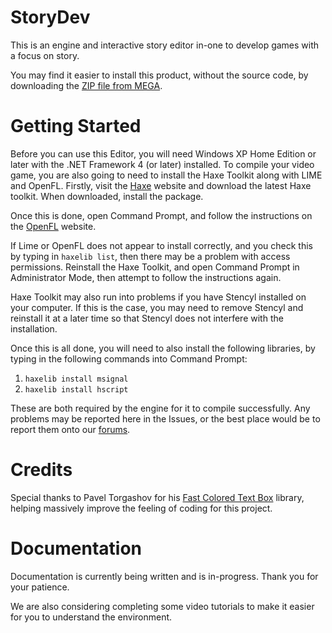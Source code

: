 StoryDev
========
This is an engine and interactive story editor in-one to develop games with a focus on story.

You may find it easier to install this product, without the source code, by downloading the [ZIP file from MEGA](https://mega.co.nz/#!UZcSRKiS!zVciEpogoY4MbgEgmAnL63AA5_U3NIFC5H1Vh1BMRdg).

Getting Started
===============
Before you can use this Editor, you will need Windows XP Home Edition or later with the .NET Framework 4 (or later) installed. To compile your video game, you are also going to need to install the Haxe Toolkit along with LIME and OpenFL. Firstly, visit the [Haxe](http://haxe.org/) website and download the latest Haxe toolkit. When downloaded, install the package.

Once this is done, open Command Prompt, and follow the instructions on the [OpenFL](http://www.openfl.org/documentation/setup/install-lime/) website.

If Lime or OpenFL does not appear to install correctly, and you check this by typing in `haxelib list`, then there may be a problem with access permissions. Reinstall the Haxe Toolkit, and open Command Prompt in Administrator Mode, then attempt to follow the instructions again.

Haxe Toolkit may also run into problems if you have Stencyl installed on your computer. If this is the case, you may need to remove Stencyl and reinstall it at a later time so that Stencyl does not interfere with the installation.

Once this is all done, you will need to also install the following libraries, by typing in the following commands into Command Prompt:

1. `haxelib install msignal`
2. `haxelib install hscript`

These are both required by the engine for it to compile successfully. Any problems may be reported here in the Issues, or the best place would be to report them onto our [forums](http://www.colour-id.net/apps/forums/).

Credits
=======
Special thanks to Pavel Torgashov for his [Fast Colored Text Box](http://www.codeproject.com/Articles/161871/Fast-Colored-TextBox-for-syntax-highlighting) library, helping massively improve the feeling of coding for this project.

Documentation
=============
Documentation is currently being written and is in-progress. Thank you for your patience.

We are also considering completing some video tutorials to make it easier for you to understand the environment.
